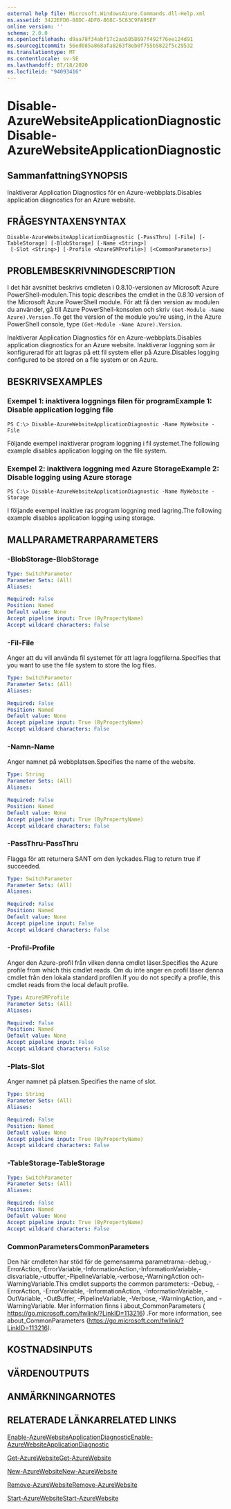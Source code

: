 ```yaml
---
external help file: Microsoft.WindowsAzure.Commands.dll-Help.xml
ms.assetid: 3422EFD0-88DC-4DF0-868C-5C63C9FA95EF
online version: ''
schema: 2.0.0
ms.openlocfilehash: d9aa78f34abf17c2aa5858697f492f76ee124d91
ms.sourcegitcommit: 56ed085a868afa8263f8eb0f755b5822f5c29532
ms.translationtype: MT
ms.contentlocale: sv-SE
ms.lasthandoff: 07/18/2020
ms.locfileid: "94093416"
---
```

# <span data-ttu-id="ef4dd-101">Disable-AzureWebsiteApplicationDiagnostic</span><span class="sxs-lookup"><span data-stu-id="ef4dd-101">Disable-AzureWebsiteApplicationDiagnostic</span></span>

## <span data-ttu-id="ef4dd-102">Sammanfattning</span><span class="sxs-lookup"><span data-stu-id="ef4dd-102">SYNOPSIS</span></span>
<span data-ttu-id="ef4dd-103">Inaktiverar Application Diagnostics för en Azure-webbplats.</span><span class="sxs-lookup"><span data-stu-id="ef4dd-103">Disables application diagnostics for an Azure website.</span></span>

## <span data-ttu-id="ef4dd-104">FRÅGESYNTAXEN</span><span class="sxs-lookup"><span data-stu-id="ef4dd-104">SYNTAX</span></span>

```
Disable-AzureWebsiteApplicationDiagnostic [-PassThru] [-File] [-TableStorage] [-BlobStorage] [-Name <String>]
 [-Slot <String>] [-Profile <AzureSMProfile>] [<CommonParameters>]
```

## <span data-ttu-id="ef4dd-105">PROBLEMBESKRIVNING</span><span class="sxs-lookup"><span data-stu-id="ef4dd-105">DESCRIPTION</span></span>
<span data-ttu-id="ef4dd-106">I det här avsnittet beskrivs cmdleten i 0.8.10-versionen av Microsoft Azure PowerShell-modulen.</span><span class="sxs-lookup"><span data-stu-id="ef4dd-106">This topic describes the cmdlet in the 0.8.10 version of the Microsoft Azure PowerShell module.</span></span>
<span data-ttu-id="ef4dd-107">För att få den version av modulen du använder, gå till Azure PowerShell-konsolen och skriv `(Get-Module -Name Azure).Version` .</span><span class="sxs-lookup"><span data-stu-id="ef4dd-107">To get the version of the module you're using, in the Azure PowerShell console, type `(Get-Module -Name Azure).Version`.</span></span>

<span data-ttu-id="ef4dd-108">Inaktiverar Application Diagnostics för en Azure-webbplats.</span><span class="sxs-lookup"><span data-stu-id="ef4dd-108">Disables application diagnostics for an Azure website.</span></span>
<span data-ttu-id="ef4dd-109">Inaktiverar loggning som är konfigurerad för att lagras på ett fil system eller på Azure.</span><span class="sxs-lookup"><span data-stu-id="ef4dd-109">Disables logging configured to be stored on a file system or on Azure.</span></span>

## <span data-ttu-id="ef4dd-110">BESKRIVS</span><span class="sxs-lookup"><span data-stu-id="ef4dd-110">EXAMPLES</span></span>

### <span data-ttu-id="ef4dd-111">Exempel 1: inaktivera loggnings filen för program</span><span class="sxs-lookup"><span data-stu-id="ef4dd-111">Example 1:  Disable application logging file</span></span>
```
PS C:\> Disable-AzureWebsiteApplicationDiagnostic -Name MyWebsite -File
```

<span data-ttu-id="ef4dd-112">Följande exempel inaktiverar program loggning i fil systemet.</span><span class="sxs-lookup"><span data-stu-id="ef4dd-112">The following example disables application logging on the file system.</span></span>

### <span data-ttu-id="ef4dd-113">Exempel 2: inaktivera loggning med Azure Storage</span><span class="sxs-lookup"><span data-stu-id="ef4dd-113">Example 2:  Disable logging using Azure storage</span></span>
```
PS C:\> Disable-AzureWebsiteApplicationDiagnostic -Name MyWebsite -Storage
```

<span data-ttu-id="ef4dd-114">I följande exempel inaktive ras program loggning med lagring.</span><span class="sxs-lookup"><span data-stu-id="ef4dd-114">The following example disables application logging using storage.</span></span>

## <span data-ttu-id="ef4dd-115">MALLPARAMETRAR</span><span class="sxs-lookup"><span data-stu-id="ef4dd-115">PARAMETERS</span></span>

### <span data-ttu-id="ef4dd-116">-BlobStorage</span><span class="sxs-lookup"><span data-stu-id="ef4dd-116">-BlobStorage</span></span>
```yaml
Type: SwitchParameter
Parameter Sets: (All)
Aliases: 

Required: False
Position: Named
Default value: None
Accept pipeline input: True (ByPropertyName)
Accept wildcard characters: False
```

### <span data-ttu-id="ef4dd-117">-Fil</span><span class="sxs-lookup"><span data-stu-id="ef4dd-117">-File</span></span>
<span data-ttu-id="ef4dd-118">Anger att du vill använda fil systemet för att lagra loggfilerna.</span><span class="sxs-lookup"><span data-stu-id="ef4dd-118">Specifies that you want to use the file system to store the log files.</span></span>

```yaml
Type: SwitchParameter
Parameter Sets: (All)
Aliases: 

Required: False
Position: Named
Default value: None
Accept pipeline input: True (ByPropertyName)
Accept wildcard characters: False
```

### <span data-ttu-id="ef4dd-119">-Namn</span><span class="sxs-lookup"><span data-stu-id="ef4dd-119">-Name</span></span>
<span data-ttu-id="ef4dd-120">Anger namnet på webbplatsen.</span><span class="sxs-lookup"><span data-stu-id="ef4dd-120">Specifies the name of the website.</span></span>

```yaml
Type: String
Parameter Sets: (All)
Aliases: 

Required: False
Position: Named
Default value: None
Accept pipeline input: True (ByPropertyName)
Accept wildcard characters: False
```

### <span data-ttu-id="ef4dd-121">-PassThru</span><span class="sxs-lookup"><span data-stu-id="ef4dd-121">-PassThru</span></span>
<span data-ttu-id="ef4dd-122">Flagga för att returnera SANT om den lyckades.</span><span class="sxs-lookup"><span data-stu-id="ef4dd-122">Flag to return true if succeeded.</span></span>

```yaml
Type: SwitchParameter
Parameter Sets: (All)
Aliases: 

Required: False
Position: Named
Default value: None
Accept pipeline input: False
Accept wildcard characters: False
```

### <span data-ttu-id="ef4dd-123">-Profil</span><span class="sxs-lookup"><span data-stu-id="ef4dd-123">-Profile</span></span>
<span data-ttu-id="ef4dd-124">Anger den Azure-profil från vilken denna cmdlet läser.</span><span class="sxs-lookup"><span data-stu-id="ef4dd-124">Specifies the Azure profile from which this cmdlet reads.</span></span>
<span data-ttu-id="ef4dd-125">Om du inte anger en profil läser denna cmdlet från den lokala standard profilen.</span><span class="sxs-lookup"><span data-stu-id="ef4dd-125">If you do not specify a profile, this cmdlet reads from the local default profile.</span></span>

```yaml
Type: AzureSMProfile
Parameter Sets: (All)
Aliases: 

Required: False
Position: Named
Default value: None
Accept pipeline input: False
Accept wildcard characters: False
```

### <span data-ttu-id="ef4dd-126">-Plats</span><span class="sxs-lookup"><span data-stu-id="ef4dd-126">-Slot</span></span>
<span data-ttu-id="ef4dd-127">Anger namnet på platsen.</span><span class="sxs-lookup"><span data-stu-id="ef4dd-127">Specifies the name of slot.</span></span>

```yaml
Type: String
Parameter Sets: (All)
Aliases: 

Required: False
Position: Named
Default value: None
Accept pipeline input: True (ByPropertyName)
Accept wildcard characters: False
```

### <span data-ttu-id="ef4dd-128">-TableStorage</span><span class="sxs-lookup"><span data-stu-id="ef4dd-128">-TableStorage</span></span>
```yaml
Type: SwitchParameter
Parameter Sets: (All)
Aliases: 

Required: False
Position: Named
Default value: None
Accept pipeline input: True (ByPropertyName)
Accept wildcard characters: False
```

### <span data-ttu-id="ef4dd-129">CommonParameters</span><span class="sxs-lookup"><span data-stu-id="ef4dd-129">CommonParameters</span></span>
<span data-ttu-id="ef4dd-130">Den här cmdleten har stöd för de gemensamma parametrarna:-debug,-ErrorAction,-ErrorVariable,-InformationAction,-InformationVariable,-disvariable,-utbuffer,-PipelineVariable,-verbose,-WarningAction och-WarningVariable.</span><span class="sxs-lookup"><span data-stu-id="ef4dd-130">This cmdlet supports the common parameters: -Debug, -ErrorAction, -ErrorVariable, -InformationAction, -InformationVariable, -OutVariable, -OutBuffer, -PipelineVariable, -Verbose, -WarningAction, and -WarningVariable.</span></span> <span data-ttu-id="ef4dd-131">Mer information finns i about_CommonParameters ( https://go.microsoft.com/fwlink/?LinkID=113216) .</span><span class="sxs-lookup"><span data-stu-id="ef4dd-131">For more information, see about_CommonParameters (https://go.microsoft.com/fwlink/?LinkID=113216).</span></span>

## <span data-ttu-id="ef4dd-132">KOSTNADS</span><span class="sxs-lookup"><span data-stu-id="ef4dd-132">INPUTS</span></span>

## <span data-ttu-id="ef4dd-133">VÄRDEN</span><span class="sxs-lookup"><span data-stu-id="ef4dd-133">OUTPUTS</span></span>

## <span data-ttu-id="ef4dd-134">ANMÄRKNINGAR</span><span class="sxs-lookup"><span data-stu-id="ef4dd-134">NOTES</span></span>

## <span data-ttu-id="ef4dd-135">RELATERADE LÄNKAR</span><span class="sxs-lookup"><span data-stu-id="ef4dd-135">RELATED LINKS</span></span>

[<span data-ttu-id="ef4dd-136">Enable-AzureWebsiteApplicationDiagnostic</span><span class="sxs-lookup"><span data-stu-id="ef4dd-136">Enable-AzureWebsiteApplicationDiagnostic</span></span>](./Enable-AzureWebsiteApplicationDiagnostic.md)

[<span data-ttu-id="ef4dd-137">Get-AzureWebsite</span><span class="sxs-lookup"><span data-stu-id="ef4dd-137">Get-AzureWebsite</span></span>](./Get-AzureWebsite.md)

[<span data-ttu-id="ef4dd-138">New-AzureWebsite</span><span class="sxs-lookup"><span data-stu-id="ef4dd-138">New-AzureWebsite</span></span>](./New-AzureWebsite.md)

[<span data-ttu-id="ef4dd-139">Remove-AzureWebsite</span><span class="sxs-lookup"><span data-stu-id="ef4dd-139">Remove-AzureWebsite</span></span>](./Remove-AzureWebsite.md)

[<span data-ttu-id="ef4dd-140">Start-AzureWebsite</span><span class="sxs-lookup"><span data-stu-id="ef4dd-140">Start-AzureWebsite</span></span>](./Start-AzureWebsite.md)


